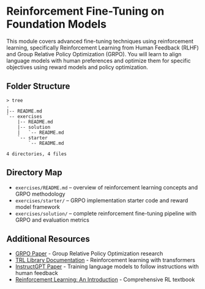 # Reinforcement Fine-Tuning on Foundation Models

This module covers advanced fine-tuning techniques using reinforcement learning, specifically Reinforcement Learning from Human Feedback (RLHF) and Group Relative Policy Optimization (GRPO). You will learn to align language models with human preferences and optimize them for specific objectives using reward models and policy optimization.

## Folder Structure

```
> tree
.
|-- README.md
`-- exercises
    |-- README.md
    |-- solution
    |   `-- README.md
    `-- starter
        `-- README.md

4 directories, 4 files
```

## Directory Map
- `exercises/README.md` – overview of reinforcement learning concepts and GRPO methodology
- `exercises/starter/` – GRPO implementation starter code and reward model framework
- `exercises/solution/` – complete reinforcement fine-tuning pipeline with GRPO and evaluation metrics

## Additional Resources
- [GRPO Paper](https://arxiv.org/abs/2402.03300) - Group Relative Policy Optimization research
- [TRL Library Documentation](https://huggingface.co/docs/trl/) - Reinforcement learning with transformers
- [InstructGPT Paper](https://arxiv.org/abs/2203.02155) - Training language models to follow instructions with human feedback
- [Reinforcement Learning: An Introduction](http://incompleteideas.net/book/the-book-2nd.html) - Comprehensive RL textbook

